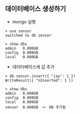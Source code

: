 ## 데이터베이스 생성하기
*  mongo 실행
```
> use sensor
switched to db sensor

> show dbs
admin   0.000GB
config  0.000GB
local   0.000GB
```

* 데이터베이스에 값 추가
```
> db.sensor.insert({ "jay": 1 })
WriteResult({ "nInserted": 1 })

> show dbs
admin   0.000GB
config  0.000GB
local   0.000GB
sensor  0.000GB  <- DB 추가됨
```